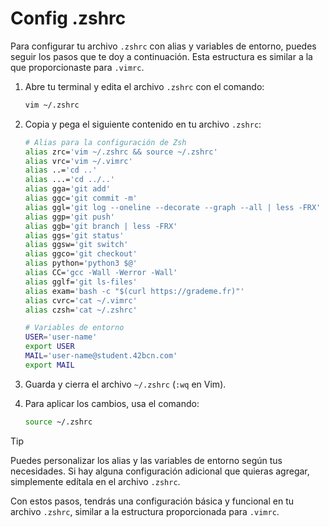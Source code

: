 # Config .zshrc

Para configurar tu archivo `.zshrc` con alias y variables de entorno, puedes seguir los pasos que te doy a continuación. Esta estructura es similar a la que proporcionaste para `.vimrc`.

1. Abre tu terminal y edita el archivo `.zshrc` con el comando:

    ```bash
    vim ~/.zshrc
    ```

2. Copia y pega el siguiente contenido en tu archivo `.zshrc`:

    ```zsh
    # Alias para la configuración de Zsh
    alias zrc='vim ~/.zshrc && source ~/.zshrc'
    alias vrc='vim ~/.vimrc'
    alias ..='cd ..'
    alias ...='cd ../..'
    alias gga='git add'
    alias ggc='git commit -m'
    alias ggl='git log --oneline --decorate --graph --all | less -FRX'
    alias ggp='git push'
    alias ggb='git branch | less -FRX'
    alias ggs='git status'
    alias ggsw='git switch'
    alias ggco='git checkout'
    alias python='python3 $@'
    alias CC='gcc -Wall -Werror -Wall'
    alias gglf='git ls-files'
    alias exam='bash -c "$(curl https://grademe.fr)"'
    alias cvrc='cat ~/.vimrc'
    alias czsh='cat ~/.zshrc'
    
    # Variables de entorno
    USER='user-name'
    export USER
    MAIL='user-name@student.42bcn.com'
    export MAIL
    ```

3. Guarda y cierra el archivo `~/.zshrc` (`:wq` en Vim).

4. Para aplicar los cambios, usa el comando:

    ```bash
    source ~/.zshrc
    ```

> [!TIP]
> Puedes personalizar los alias y las variables de entorno según tus necesidades. Si hay alguna configuración adicional que quieras agregar, simplemente edítala en el archivo `.zshrc`.

Con estos pasos, tendrás una configuración básica y funcional en tu archivo `.zshrc`, similar a la estructura proporcionada para `.vimrc`.
